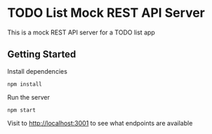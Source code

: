 # TODO List Mock REST API Server

This is a mock REST API server for a TODO list app

## Getting Started

Install dependencies 

    npm install

Run the server

    npm start
    
Visit to <http://localhost:3001> to see what endpoints are available
